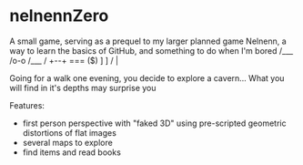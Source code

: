 # nelnennZero
A small game, serving as a prequel to my larger planned game Nelnenn, a way to learn the basics of GitHub, and something to do when I'm bored
 /___
/o-o
 /___
/   +--+
 ===  ($)
 ] ]
/  |

Going for a walk one evening, you decide to explore a cavern...
What you will find in it's depths may surprise you

Features:
- first person perspective with "faked 3D" using pre-scripted geometric distortions of flat images
- several maps to explore
- find items and read books

